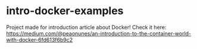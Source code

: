 # intro-docker-examples

Project made for introduction article about Docker!
Check it here: https://medium.com/@peaonunes/an-introduction-to-the-container-world-with-docker-6fd613f6b9c2
